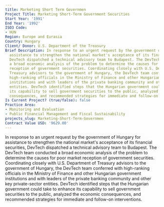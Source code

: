 ```yaml
---
title: Marketing Short Term Governmen
Project Title: Marketing Short-Term Government Securities
Start Year: '1991'
End Year: '1992'
ISO3 Code:
- HUN
Region: Europe and Eurasia
Country: Hungary
Client/ Donor: U.S. Department of the Treasury
Brief Description: In response to an urgent request by the government of Hungary for
  assistance to strengthen the national market's acceptance of its financial securities,
  DevTech dispatched a technical advisory team to Budapest. The DevTech team conducted
  a broad economic analysis of the problem to determine the causes for poor market
  reception of government securities. Coordinating closely with U.S. Department of
  Treasury advisors to the government of Hungary, the DevTech team conferred with
  high-ranking officials in the Ministry of Finance and other Hungarian government
  institutions and with leaders of the private banking community and other key private-sector
  entities. DevTech identified steps that the Hungarian government could take to enhance
  its capability to sell government securities to the public, analyzed the economic
  consequences, and recommended strategies for immediate and follow-on interventions.
Is Current Project? (true/false): false
Practice Area:
- Monitoring and Evaluation
- Public Financial Management and Fiscal Sustainability
projects_slug: Marketing-Short-Term-Governmen
Contract Value USD: '9629.00'
---
```


In response to an urgent request by the government of Hungary for assistance to strengthen the national market's acceptance of its financial securities, DevTech dispatched a technical advisory team to Budapest. The DevTech team conducted a broad economic analysis of the problem to determine the causes for poor market reception of government securities. Coordinating closely with U.S. Department of Treasury advisors to the government of Hungary, the DevTech team conferred with high-ranking officials in the Ministry of Finance and other Hungarian government institutions and with leaders of the private banking community and other key private-sector entities. DevTech identified steps that the Hungarian government could take to enhance its capability to sell government securities to the public, analyzed the economic consequences, and recommended strategies for immediate and follow-on interventions.